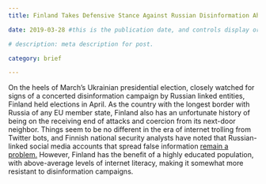 ```yaml
---
title: Finland Takes Defensive Stance Against Russian Disinformation Ahead of April Elections

date: 2019-03-28 #this is the publication date, and controls display order.

# description: meta description for post.

category: brief

---
```


On the heels of March’s Ukrainian presidential election, closely watched for signs of a concerted disinformation campaign by Russian linked entities, Finland held elections in April. As the country with the longest border with Russia of any EU member state, Finland also has an unfortunate history of being on the receiving end of attacks and coercion from its next-door neighbor. Things seem to be no different in the era of internet trolling from Twitter bots, and Finnish national security analysts have noted that Russian-linked social media accounts that spread false information [remain a problem.][link] However, Finland has the benefit of a highly educated population, with above-average levels of internet literacy, making it somewhat more resistant to disinformation campaigns.

[link]: https://www.bloomberg.com/amp/news/articles/2019-03-28/eu-s-bulwark-to-russia-mounts-defenses-against-election-meddling?__twitter_impression=true
